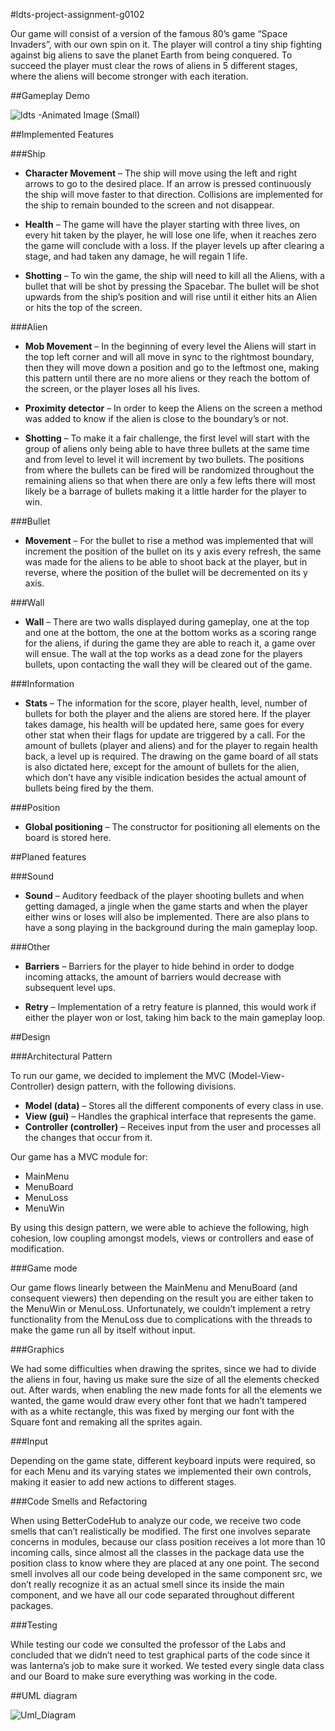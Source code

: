 #ldts-project-assignment-g0102

Our game will consist of a version of the famous 80’s game “Space Invaders”, with our own spin on it. The player will control a tiny ship fighting against big aliens to save the planet Earth from being conquered. To succeed the player must clear the rows of aliens in 5 different stages, where the aliens will become stronger with each iteration.

##Gameplay Demo

![ldts -Animated Image (Small)](https://user-images.githubusercontent.com/38360936/150397236-15317323-be3e-4f9f-966e-ffc20a0658ea.gif)


##Implemented Features

###Ship

* **Character Movement** – The ship will move using the left and right arrows to go to the desired place. If an arrow is pressed continuously the ship will move faster to that direction. Collisions are implemented for the ship to remain bounded to the screen and not disappear.


* **Health** – The game will have the player starting with three lives, on every hit taken by the player, he will lose one life, when it reaches zero the game will conclude with a loss. If the player levels up after clearing a stage, and had taken any damage, he will regain 1 life.


* **Shotting** – To win the game, the ship will need to kill all the Aliens, with a bullet that will be shot by pressing the Spacebar. The bullet will be shot upwards from the ship’s position and will rise until it either hits an Alien or hits the top of the screen.


###Alien

* **Mob Movement** – In the beginning of every level the Aliens will start in the top left corner and will all move in sync to the rightmost boundary, then they will move down a position and go to the leftmost one, making this pattern until there are no more aliens or they reach the bottom of the screen, or the player loses all his lives.


* **Proximity detector** – In order to keep the Aliens on the screen a method was added to know if the alien is close to the boundary’s or not.


* **Shotting** – To make it a fair challenge, the first level will start with the group of aliens only being able to have three bullets at the same time and from level to level it will increment by two bullets. The positions from where the bullets can be fired will be randomized throughout the remaining aliens so that when there are only a few lefts there will most likely be a barrage of bullets making it a little harder for the player to win.


###Bullet

* **Movement** – For the bullet to rise a method was implemented that will increment the position of the bullet on its y axis every refresh, the same was made for the aliens to be able to shoot back at the player, but in reverse, where the position of the bullet will be decremented on its y axis.


###Wall

* **Wall** – There are two walls displayed during gameplay, one at the top and one at the bottom, the one at the bottom works as a scoring range for the aliens, if during the game they are able to reach it, a game over will ensue. The wall at the top works as a dead zone for the players bullets, upon contacting the wall they will be cleared out of the game.


###Information

* **Stats** – The information for the score, player health, level, number of bullets for both the player and the aliens are stored here. If the player takes damage, his health will be updated here, same goes for every other stat when their flags for update are triggered by a call. For the amount of bullets (player and aliens) and for the player to regain health back, a level up is required. The drawing on the game board of all stats is also dictated here, except for the amount of bullets for the alien, which don’t have any visible indication besides the actual amount of bullets being fired by the them.


###Position

* **Global positioning** – The constructor for positioning all elements on the board is stored here.


##Planed features

###Sound

* **Sound** – Auditory feedback of the player shooting bullets and when getting damaged, a jingle when the game starts and when the player either wins or loses will also be implemented. There are also plans to have a song playing in the background during the main gameplay loop.


###Other

* **Barriers** – Barriers for the player to hide behind in order to dodge incoming attacks, the amount of barriers would decrease with subsequent level ups.


* **Retry** – Implementation of a retry feature is planned, this would work if either the player won or lost, taking him back to the main gameplay loop.


##Design

###Architectural Pattern

To run our game, we decided to implement the MVC (Model-View-Controller) design pattern, with the following divisions.
* **Model (data)** – Stores all the different components of every class in use.
* **View (gui)** – Handles the graphical interface that represents the game.
* **Controller (controller)** – Receives input from the user and processes all the changes that occur from it.

Our game has a MVC module for:
* MainMenu
* MenuBoard
* MenuLoss
* MenuWin

By using this design pattern, we were able to achieve the following, high cohesion, low coupling amongst models, views or controllers and ease of modification.

###Game mode

Our game flows linearly between the MainMenu and MenuBoard (and consequent viewers) then depending on the result you are either taken to the MenuWin or MenuLoss.
Unfortunately, we couldn’t implement a retry functionality from the MenuLoss due to complications with the threads to make the game run all by itself without input.

###Graphics

We had some difficulties when drawing the sprites, since we had to divide the aliens in four, having us make sure the size of all the elements checked out. After wards, when enabling the new made fonts for all the elements we wanted, the game would draw every other font that we hadn’t tampered with as a white rectangle, this was fixed by merging our font with the Square font and remaking all the sprites again.

###Input 

Depending on the game state, different keyboard inputs were required, so for each Menu and its varying states we implemented their own controls, making it easier to add new actions to different stages.

###Code Smells and Refactoring

When using BetterCodeHub to analyze our code, we receive two code smells that can’t realistically be modified. The first one involves separate concerns in modules, because our class position receives a lot more than 10 incoming calls, since almost all the classes in the package data use the position class to know where they are placed at any one point. The second smell involves all our code being developed in the same component src, we don’t really recognize it as an actual smell since its inside the main component, and we have all our code separated throughout different packages.

###Testing

While testing our code we consulted the professor of the Labs and concluded that we didn’t need to test graphical parts of the code since it was lanterna’s job to make sure it worked. We tested every single data class and our Board to make sure everything was working in the code. 


##UML diagram

![Uml_Diagram](https://user-images.githubusercontent.com/38360936/150384992-9f92a4bb-2221-435f-9d6e-286b53b9850c.png)
